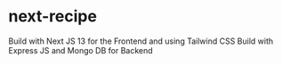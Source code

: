 # next-recipe
Build with Next JS 13 for the Frontend and using Tailwind CSS
Build with Express JS and Mongo DB for Backend
